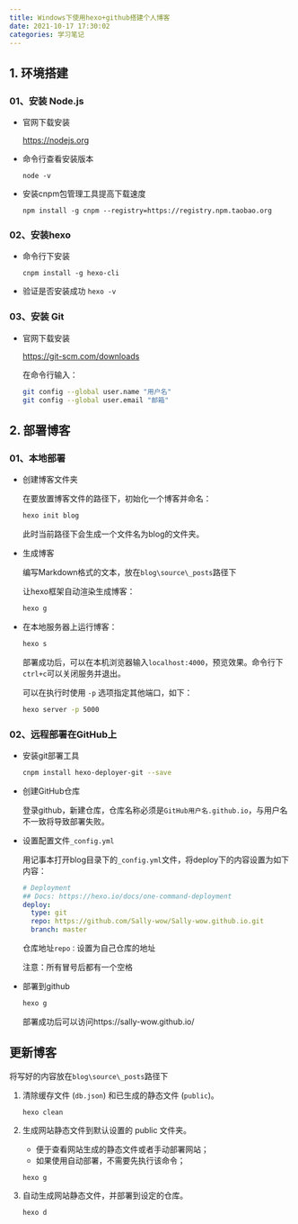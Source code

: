 ```yaml
---
title: Windows下使用hexo+github搭建个人博客
date: 2021-10-17 17:30:02
categories: 学习笔记
---
```


## 1. 环境搭建

### 01、安装 Node.js

- 官网下载安装

  https://nodejs.org

- 命令行查看安装版本

  `node -v`       

- 安装cnpm包管理工具提高下载速度

  `npm install -g cnpm --registry=https://registry.npm.taobao.org`

### 02、安装hexo

- 命令行下安装

  `cnpm install -g hexo-cli`

- 验证是否安装成功
  `hexo -v`

### 03、安装 Git

- 官网下载安装

  https://git-scm.com/downloads

  在命令行输入：

  ```bash
  git config --global user.name "用户名"
  git config --global user.email "邮箱"
  ```

## 2. 部署博客

### 01、本地部署

- 创建博客文件夹

  在要放置博客文件的路径下，初始化一个博客并命名：

  ```bash
  hexo init blog
  ```

  此时当前路径下会生成一个文件名为blog的文件夹。

- 生成博客

  编写Markdown格式的文本，放在`blog\source\_posts`路径下

  让hexo框架自动渲染生成博客：

  ```bash
  hexo g
  ```

- 在本地服务器上运行博客：

  ```bash
  hexo s
  ```

  部署成功后，可以在本机浏览器输入`localhost:4000`，预览效果。命令行下`ctrl+c`可以关闭服务并退出。

  可以在执行时使用 `-p` 选项指定其他端口，如下：
  
  ```bash
  hexo server -p 5000
  ```

### 02、远程部署在GitHub上

- 安装git部署工具

  ```bash
  cnpm install hexo-deployer-git --save
  ```

- 创建GitHub仓库

  登录github，新建仓库，仓库名称必须是`GitHub用户名.github.io`，与用户名不一致将导致部署失败。

- 设置配置文件`_config.yml`

  用记事本打开blog目录下的`_config.yml`文件，将deploy下的内容设置为如下内容：

  ```yaml
  # Deployment
  ## Docs: https://hexo.io/docs/one-command-deployment
  deploy:
    type: git
    repo: https://github.com/Sally-wow/Sally-wow.github.io.git
    branch: master
  ```

  仓库地址`repo：`设置为自己仓库的地址

  注意：所有冒号后都有一个空格

- 部署到github

  ```bash
  hexo g
  ```
  
  部署成功后可以访问https://sally-wow.github.io/

## 更新博客

将写好的内容放在`blog\source\_posts`路径下

1. 清除缓存文件 (`db.json`) 和已生成的静态文件 (`public`)。

   ```
   hexo clean
   ```

2. 生成网站静态文件到默认设置的 public 文件夹。

   - 便于查看网站生成的静态文件或者手动部署网站；
   - 如果使用自动部署，不需要先执行该命令；

   ```
   hexo g
   ```

3. 自动生成网站静态文件，并部署到设定的仓库。

   ```
   hexo d
   ```

   



